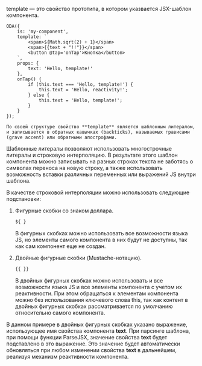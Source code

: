 template — это свойство прототипа, в котором указвается JSX-шаблон компонента.

```javascript_run_line_edit_[my-component.js]
ODA({
    is: 'my-component',
    template: `
        <span>${Math.sqrt(2) + 1}</span>
        <span>{{text + "!!"}}</span>
        <button @tap='onTap'>Кнопка</button>
    `,
    props: {
        text: 'Hello, template!'
    },
    onTap() {
        if (this.text === 'Hello, template!') {
            this.text = 'Hello, reactivity!';
        } else {
            this.text = 'Hello, template!';
        }
    }
});
```

```info
По своей структуре свойство **template** является шаблонным литералом, и записывается в обратных кавычках (backticks), называемых грависами (grave accent) или обратными апострофами.
```

Шаблонные литералы позволяют использовать многострочные литералы и строковую интерполяцию. В результате этого шаблон компонента можно записывать на разных строках текста не заботясь о символах переноса на новую строку, а также использовать возможность вставки различных переменных или выражений JS внутри шаблона.

В качестве строковой интерполяции можно использовать следующие подстановки:

1. Фигурные скобки со знаком доллара.

    ```javascript
    ${ }
    ```

   В фигурных скобках можно использовать все возможности языка JS, но элементы самого компонента в них будут не доступны, так как сам компонент еще не создан.

1. Двойные фигурные скобки (Mustache-нотацию).

    ```javascript
    {{ }}
    ```

    В двойных фигурных скобках можно использовать и все возможности языка JS и все элементы компонента с учетом их реактивности. При этом обращаться к элементам компонента можно без использования ключевого слова this, так как контент в двойных фигурных скобках рассматривается по умолчанию относительно самого компонента.

В данном примере в двойных фигурных скобках указано выражение, использующее имя свойства компонента **text**.  При парсинге шаблона, при помощи функции ParseJSX, значение свойства  **text** будет подставлено в это выражение. Это значение будет автоматически обновляться при любом изменении свойства **text** в дальнейшем, реализуя механизм реактивности компонента.
